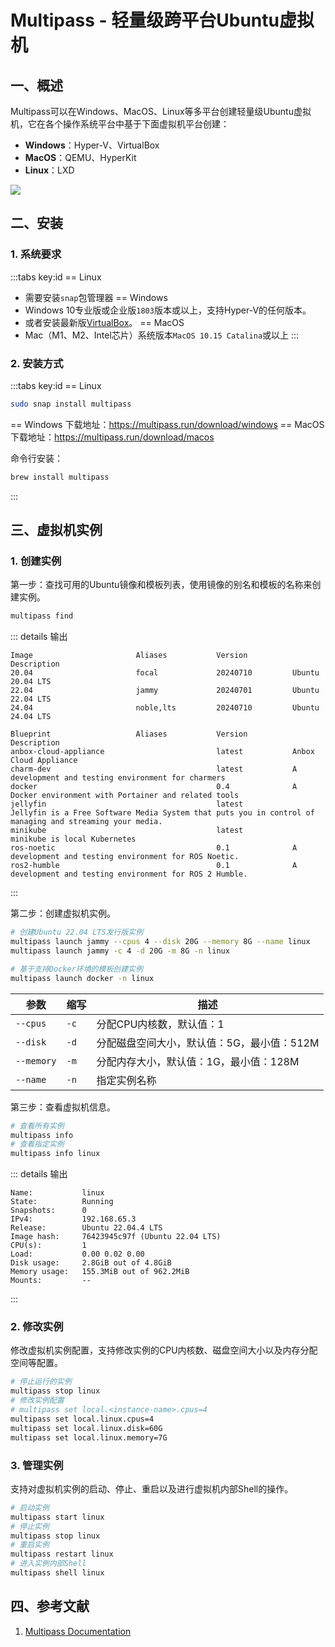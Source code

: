 # Multipass - 轻量级跨平台Ubuntu虚拟机

## 一、概述

Multipass可以在Windows、MacOS、Linux等多平台创建轻量级Ubuntu虚拟机，它在各个操作系统平台中基于下面虚拟机平台创建：

- **Windows**：Hyper-V、VirtualBox
- **MacOS**：QEMU、HyperKit
- **Linux**：LXD

![](/images/multipass/1.png)

## 二、安装

### 1. 系统要求

:::tabs key:id
== Linux
- 需要安装`snap`包管理器
== Windows
- Windows 10专业版或企业版`1803`版本或以上，支持Hyper-V的任何版本。
- 或者安装最新版[VirtualBox](https://www.oracle.com/technetwork/server-storage/virtualbox/downloads/index.html)。
== MacOS
- Mac（M1、M2、Intel芯片）系统版本`MacOS 10.15 Catalina`或以上
:::

### 2. 安装方式

:::tabs key:id
== Linux
```bash
sudo snap install multipass
```
== Windows
下载地址：https://multipass.run/download/windows
== MacOS
下载地址：https://multipass.run/download/macos

命令行安装：
```bash
brew install multipass
```
:::

## 三、虚拟机实例

### 1. 创建实例

第一步：查找可用的Ubuntu镜像和模板列表，使用镜像的别名和模板的名称来创建实例。

```bash
multipass find
```
::: details 输出
```
Image                       Aliases           Version          Description
20.04                       focal             20240710         Ubuntu 20.04 LTS
22.04                       jammy             20240701         Ubuntu 22.04 LTS
24.04                       noble,lts         20240710         Ubuntu 24.04 LTS

Blueprint                   Aliases           Version          Description
anbox-cloud-appliance                         latest           Anbox Cloud Appliance
charm-dev                                     latest           A development and testing environment for charmers
docker                                        0.4              A Docker environment with Portainer and related tools
jellyfin                                      latest           Jellyfin is a Free Software Media System that puts you in control of managing and streaming your media.
minikube                                      latest           minikube is local Kubernetes
ros-noetic                                    0.1              A development and testing environment for ROS Noetic.
ros2-humble                                   0.1              A development and testing environment for ROS 2 Humble.
```
:::

第二步：创建虚拟机实例。

```bash
# 创建Ubuntu 22.04 LTS发行版实例
multipass launch jammy --cpus 4 --disk 20G --memory 8G --name linux
multipass launch jammy -c 4 -d 20G -m 8G -n linux

# 基于支持Docker环境的模板创建实例
multipass launch docker -n linux
```

|参数|缩写|描述|
|-|-|-|
|`--cpus`|`-c`|分配CPU内核数，默认值：1|
|`--disk`|`-d`|分配磁盘空间大小，默认值：5G，最小值：512M|
|`--memory`|`-m`|分配内存大小，默认值：1G，最小值：128M|
|`--name`|`-n`|指定实例名称|


第三步：查看虚拟机信息。

```bash
# 查看所有实例
multipass info
# 查看指定实例
multipass info linux
```
::: details 输出
```
Name:           linux
State:          Running
Snapshots:      0
IPv4:           192.168.65.3
Release:        Ubuntu 22.04.4 LTS
Image hash:     76423945c97f (Ubuntu 22.04 LTS)
CPU(s):         1
Load:           0.00 0.02 0.00
Disk usage:     2.8GiB out of 4.8GiB
Memory usage:   155.3MiB out of 962.2MiB
Mounts:         --
```
:::

### 2. 修改实例

修改虚拟机实例配置，支持修改实例的CPU内核数、磁盘空间大小以及内存分配空间等配置。

```bash
# 停止运行的实例
multipass stop linux
# 修改实例配置
# multipass set local.<instance-name>.cpus=4
multipass set local.linux.cpus=4
multipass set local.linux.disk=60G
multipass set local.linux.memory=7G
```

### 3. 管理实例

支持对虚拟机实例的启动、停止、重启以及进行虚拟机内部Shell的操作。

```bash
# 启动实例
multipass start linux
# 停止实例
multipass stop linux
# 重启实例
multipass restart linux
# 进入实例内部Shell
multipass shell linux
```

## 四、参考文献

1. [Multipass Documentation](https://multipass.run/docs)
